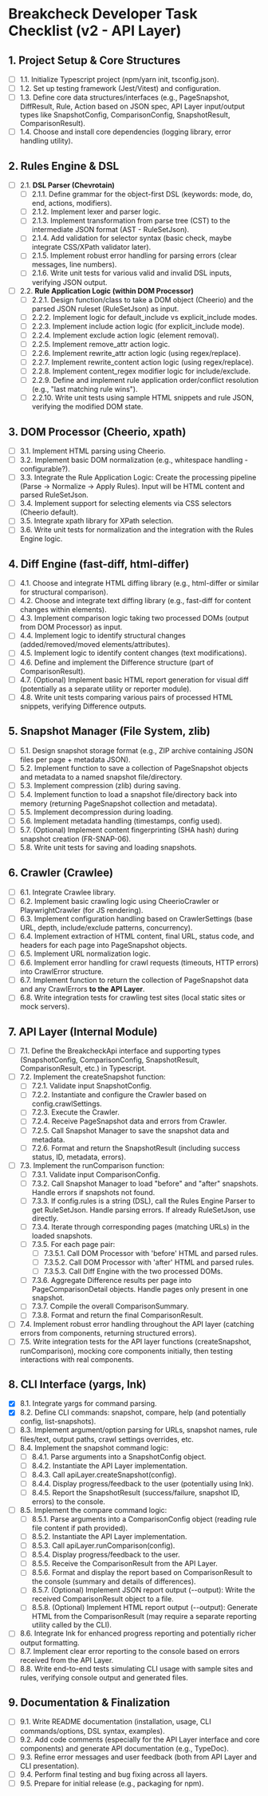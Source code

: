 # **Breakcheck Developer Task Checklist (v2 - API Layer)**

## **1. Project Setup & Core Structures**

- [ ] 1.1. Initialize Typescript project (npm/yarn init, tsconfig.json).
- [ ] 1.2. Set up testing framework (Jest/Vitest) and configuration.
- [ ] 1.3. Define core data structures/interfaces (e.g., PageSnapshot, DiffResult, Rule, Action based on JSON spec, API Layer input/output types like SnapshotConfig, ComparisonConfig, SnapshotResult, ComparisonResult).
- [ ] 1.4. Choose and install core dependencies (logging library, error handling utility).

## **2. Rules Engine & DSL**

- [ ] 2.1. **DSL Parser (Chevrotain)**
  - [ ] 2.1.1. Define grammar for the object-first DSL (keywords: mode, do, end, actions, modifiers).
  - [ ] 2.1.2. Implement lexer and parser logic.
  - [ ] 2.1.3. Implement transformation from parse tree (CST) to the intermediate JSON format (AST - RuleSetJson).
  - [ ] 2.1.4. Add validation for selector syntax (basic check, maybe integrate CSS/XPath validator later).
  - [ ] 2.1.5. Implement robust error handling for parsing errors (clear messages, line numbers).
  - [ ] 2.1.6. Write unit tests for various valid and invalid DSL inputs, verifying JSON output.
- [ ] 2.2. **Rule Application Logic (within DOM Processor)**
  - [ ] 2.2.1. Design function/class to take a DOM object (Cheerio) and the parsed JSON ruleset (RuleSetJson) as input.
  - [ ] 2.2.2. Implement logic for default_include vs explicit_include modes.
  - [ ] 2.2.3. Implement include action logic (for explicit_include mode).
  - [ ] 2.2.4. Implement exclude action logic (element removal).
  - [ ] 2.2.5. Implement remove_attr action logic.
  - [ ] 2.2.6. Implement rewrite_attr action logic (using regex/replace).
  - [ ] 2.2.7. Implement rewrite_content action logic (using regex/replace).
  - [ ] 2.2.8. Implement content_regex modifier logic for include/exclude.
  - [ ] 2.2.9. Define and implement rule application order/conflict resolution (e.g., "last matching rule wins").
  - [ ] 2.2.10. Write unit tests using sample HTML snippets and rule JSON, verifying the modified DOM state.

## **3. DOM Processor (Cheerio, xpath)**

- [ ] 3.1. Implement HTML parsing using Cheerio.
- [ ] 3.2. Implement basic DOM normalization (e.g., whitespace handling - configurable?).
- [ ] 3.3. Integrate the Rule Application Logic: Create the processing pipeline (Parse -> Normalize -> Apply Rules). Input will be HTML content and parsed RuleSetJson.
- [ ] 3.4. Implement support for selecting elements via CSS selectors (Cheerio default).
- [ ] 3.5. Integrate xpath library for XPath selection.
- [ ] 3.6. Write unit tests for normalization and the integration with the Rules Engine logic.

## **4. Diff Engine (fast-diff, html-differ)**

- [ ] 4.1. Choose and integrate HTML diffing library (e.g., html-differ or similar for structural comparison).
- [ ] 4.2. Choose and integrate text diffing library (e.g., fast-diff for content changes within elements).
- [ ] 4.3. Implement comparison logic taking two processed DOMs (output from DOM Processor) as input.
- [ ] 4.4. Implement logic to identify structural changes (added/removed/moved elements/attributes).
- [ ] 4.5. Implement logic to identify content changes (text modifications).
- [ ] 4.6. Define and implement the Difference structure (part of ComparisonResult).
- [ ] 4.7. (Optional) Implement basic HTML report generation for visual diff (potentially as a separate utility or reporter module).
- [ ] 4.8. Write unit tests comparing various pairs of processed HTML snippets, verifying Difference outputs.

## **5. Snapshot Manager (File System, zlib)**

- [ ] 5.1. Design snapshot storage format (e.g., ZIP archive containing JSON files per page + metadata JSON).
- [ ] 5.2. Implement function to save a collection of PageSnapshot objects and metadata to a named snapshot file/directory.
- [ ] 5.3. Implement compression (zlib) during saving.
- [ ] 5.4. Implement function to load a snapshot file/directory back into memory (returning PageSnapshot collection and metadata).
- [ ] 5.5. Implement decompression during loading.
- [ ] 5.6. Implement metadata handling (timestamps, config used).
- [ ] 5.7. (Optional) Implement content fingerprinting (SHA hash) during snapshot creation (FR-SNAP-06).
- [ ] 5.8. Write unit tests for saving and loading snapshots.

## **6. Crawler (Crawlee)**

- [ ] 6.1. Integrate Crawlee library.
- [ ] 6.2. Implement basic crawling logic using CheerioCrawler or PlaywrightCrawler (for JS rendering).
- [ ] 6.3. Implement configuration handling based on CrawlerSettings (base URL, depth, include/exclude patterns, concurrency).
- [ ] 6.4. Implement extraction of HTML content, final URL, status code, and headers for each page into PageSnapshot objects.
- [ ] 6.5. Implement URL normalization logic.
- [ ] 6.6. Implement error handling for crawl requests (timeouts, HTTP errors) into CrawlError structure.
- [ ] 6.7. Implement function to return the collection of PageSnapshot data and any CrawlErrors **to the API Layer**.
- [ ] 6.8. Write integration tests for crawling test sites (local static sites or mock servers).

## **7. API Layer (Internal Module)**

- [ ] 7.1. Define the BreakcheckApi interface and supporting types (SnapshotConfig, ComparisonConfig, SnapshotResult, ComparisonResult, etc.) in Typescript.
- [ ] 7.2. Implement the createSnapshot function:
  - [ ] 7.2.1. Validate input SnapshotConfig.
  - [ ] 7.2.2. Instantiate and configure the Crawler based on config.crawlSettings.
  - [ ] 7.2.3. Execute the Crawler.
  - [ ] 7.2.4. Receive PageSnapshot data and errors from Crawler.
  - [ ] 7.2.5. Call Snapshot Manager to save the snapshot data and metadata.
  - [ ] 7.2.6. Format and return the SnapshotResult (including success status, ID, metadata, errors).
- [ ] 7.3. Implement the runComparison function:
  - [ ] 7.3.1. Validate input ComparisonConfig.
  - [ ] 7.3.2. Call Snapshot Manager to load "before" and "after" snapshots. Handle errors if snapshots not found.
  - [ ] 7.3.3. If config.rules is a string (DSL), call the Rules Engine Parser to get RuleSetJson. Handle parsing errors. If already RuleSetJson, use directly.
  - [ ] 7.3.4. Iterate through corresponding pages (matching URLs) in the loaded snapshots.
  - [ ] 7.3.5. For each page pair:
    - [ ] 7.3.5.1. Call DOM Processor with 'before' HTML and parsed rules.
    - [ ] 7.3.5.2. Call DOM Processor with 'after' HTML and parsed rules.
    - [ ] 7.3.5.3. Call Diff Engine with the two processed DOMs.
  - [ ] 7.3.6. Aggregate Difference results per page into PageComparisonDetail objects. Handle pages only present in one snapshot.
  - [ ] 7.3.7. Compile the overall ComparisonSummary.
  - [ ] 7.3.8. Format and return the final ComparisonResult.
- [ ] 7.4. Implement robust error handling throughout the API layer (catching errors from components, returning structured errors).
- [ ] 7.5. Write integration tests for the API layer functions (createSnapshot, runComparison), mocking core components initially, then testing interactions with real components.

## **8. CLI Interface (yargs, Ink)**

- [x] 8.1. Integrate yargs for command parsing.
- [x] 8.2. Define CLI commands: snapshot, compare, help (and potentially config, list-snapshots).
- [ ] 8.3. Implement argument/option parsing for URLs, snapshot names, rule files/text, output paths, crawl settings overrides, etc.
- [ ] 8.4. Implement the snapshot command logic:
  - [ ] 8.4.1. Parse arguments into a SnapshotConfig object.
  - [ ] 8.4.2. Instantiate the API Layer implementation.
  - [ ] 8.4.3. Call apiLayer.createSnapshot(config).
  - [ ] 8.4.4. Display progress/feedback to the user (potentially using Ink).
  - [ ] 8.4.5. Report the SnapshotResult (success/failure, snapshot ID, errors) to the console.
- [ ] 8.5. Implement the compare command logic:
  - [ ] 8.5.1. Parse arguments into a ComparisonConfig object (reading rule file content if path provided).
  - [ ] 8.5.2. Instantiate the API Layer implementation.
  - [ ] 8.5.3. Call apiLayer.runComparison(config).
  - [ ] 8.5.4. Display progress/feedback to the user.
  - [ ] 8.5.5. Receive the ComparisonResult from the API Layer.
  - [ ] 8.5.6. Format and display the report based on ComparisonResult to the console (summary and details of differences).
  - [ ] 8.5.7. (Optional) Implement JSON report output (--output): Write the received ComparisonResult object to a file.
  - [ ] 8.5.8. (Optional) Implement HTML report output (--output): Generate HTML from the ComparisonResult (may require a separate reporting utility called by the CLI).
- [ ] 8.6. Integrate Ink for enhanced progress reporting and potentially richer output formatting.
- [ ] 8.7. Implement clear error reporting to the console based on errors received from the API Layer.
- [ ] 8.8. Write end-to-end tests simulating CLI usage with sample sites and rules, verifying console output and generated files.

## **9. Documentation & Finalization**

- [ ] 9.1. Write README documentation (installation, usage, CLI commands/options, DSL syntax, examples).
- [ ] 9.2. Add code comments (especially for the API Layer interface and core components) and generate API documentation (e.g., TypeDoc).
- [ ] 9.3. Refine error messages and user feedback (both from API Layer and CLI presentation).
- [ ] 9.4. Perform final testing and bug fixing across all layers.
- [ ] 9.5. Prepare for initial release (e.g., packaging for npm).
